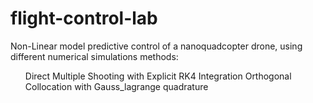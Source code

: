 # flight-control-lab
Non-Linear model predictive control of a nanoquadcopter drone, using different numerical simulations methods:
<ul>
  <item> Direct Multiple Shooting with Explicit RK4 Integration </item>
   <item> Orthogonal Collocation with Gauss_lagrange quadrature </item>
</ul>
